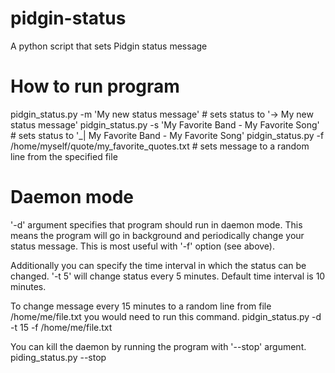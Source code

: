 pidgin-status
=============

A python script that sets Pidgin status message

How to run program
==================

pidgin_status.py -m 'My new status message'                   # sets status to '-> My new status message'
pidgin_status.py -s 'My Favorite Band - My Favorite Song'     # sets status to '_| My Favorite Band - My Favorite Song'
pidgin_status.py -f /home/myself/quote/my_favorite_quotes.txt # sets message to a random line from the specified file

Daemon mode
=============

'-d' argument specifies that program should run in daemon mode. This means the program will go in background
and periodically change your status message. This is most useful with '-f' option (see above).

Additionally you can specify the time interval in which the status can be changed.
'-t 5' will change status every 5 minutes. Default time interval is 10 minutes.

To change message every 15 minutes to a random line from file /home/me/file.txt you would need to run this command.
pidgin_status.py -d -t 15 -f /home/me/file.txt

You can kill the daemon by running the program with '--stop' argument.
piding_status.py --stop